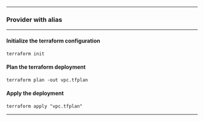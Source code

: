***
### __Provider with alias__

***
####  __Initialize the terraform configuration__
```
terraform init
```
#### __Plan the terraform deployment__
```
terraform plan -out vpc.tfplan
```
#### __Apply the deployment__
```
terraform apply "vpc.tfplan"
```
***